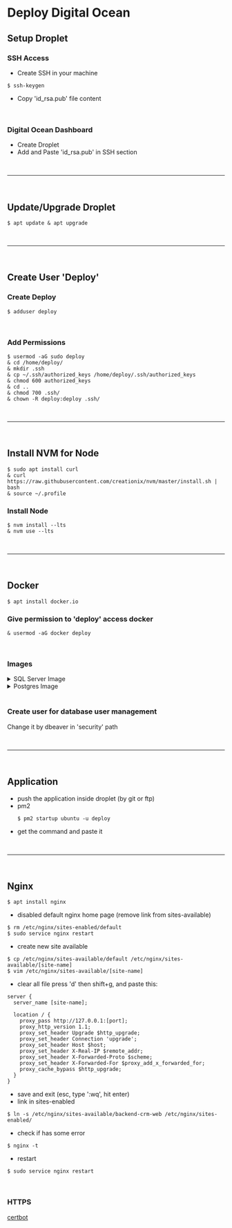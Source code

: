 # Deploy Digital Ocean

## Setup Droplet
### SSH Access
  - Create SSH in your machine
  ```
  $ ssh-keygen
  ```
  - Copy 'id_rsa.pub' file content

<br />

### Digital Ocean Dashboard
  - Create Droplet
  - Add and Paste 'id_rsa.pub' in SSH section

<br />

---------------------

<br />

## Update/Upgrade Droplet
  ```
  $ apt update & apt upgrade
  ```

<br />

---------------------

<br />

## Create User 'Deploy'
### Create Deploy
  ```
  $ adduser deploy
  ```

<br />

### Add Permissions
  ```
  $ usermod -aG sudo deploy
  & cd /home/deploy/
  & mkdir .ssh
  & cp ~/.ssh/authorized_keys /home/deploy/.ssh/authorized_keys
  & chmod 600 authorized_keys
  & cd ..
  & chmod 700 .ssh/
  & chown -R deploy:deploy .ssh/
  ```

<br />

---------------------

<br />

## Install NVM for Node
  ```
  $ sudo apt install curl 
  & curl https://raw.githubusercontent.com/creationix/nvm/master/install.sh | bash 
  & source ~/.profile 
  ```
  
### Install Node
  ```
  $ nvm install --lts
  & nvm use --lts
  ```

<br />

---------------------

<br />

## Docker
  ```
  $ apt install docker.io
  ```

### Give permission to 'deploy' access docker
  ```
  & usermod -aG docker deploy
  ```

<br />

### Images
<details>
  <summary>SQL Server Image</summary>
  
  ```
  $ docker run -e "ACCEPT_EULA=Y" -e "MSSQL_SA_PASSWORD=yourStrong(!)Password" -p 1433:1433 -d mcr.microsoft.com/mssql/server:2019-latest --restart always
  ```

  **Use Other Versions**
  [Microsoft MsSQL Server Site](https://hub.docker.com/_/microsoft-mssql-server)

  **Note password restrictions**:
  - At least 8 characters
  - Including uppercase and lowercase letters
  - Base-10 digits and/or non-alphanumeric symbols.
</details>

<details>
  <summary>Postgres Image</summary>
  
  ```
  $ docker run --name some-postgres -e POSTGRES_PASSWORD=mysecretpassword -d postgres
  ```
</details>

<br />

### Create user for database user management
  Change it by dbeaver in 'security' path

<br />

---------------------

<br />

## Application
  - push the application inside droplet (by git or ftp)
  - pm2
    ```
    $ pm2 startup ubuntu -u deploy
    ```
  - get the command and paste it

<br />

---------------------

<br />

## Nginx
```
$ apt install nginx
```
- disabled default nginx home page (remove link from sites-available)
```
$ rm /etc/nginx/sites-enabled/default
$ sudo service nginx restart
```
- create new site available
```
$ cp /etc/nginx/sites-available/default /etc/nginx/sites-available/[site-name]
$ vim /etc/nginx/sites-available/[site-name]
```
- clear all file press 'd' then shift+g, and paste this:
```
server {
  server_name [site-name];

  location / {
    proxy_pass http://127.0.0.1:[port];
    proxy_http_version 1.1;
    proxy_set_header Upgrade $http_upgrade;
    proxy_set_header Connection 'upgrade';
    proxy_set_header Host $host;
    proxy_set_header X-Real-IP $remote_addr;
    proxy_set_header X-Forwarded-Proto $scheme;
    proxy_set_header X-Forwarded-For $proxy_add_x_forwarded_for;
    proxy_cache_bypass $http_upgrade;
  }
}
```
- save and exit (esc, type ':wq', hit enter)
-  link in sites-enabled
```
$ ln -s /etc/nginx/sites-available/backend-crm-web /etc/nginx/sites-enabled/
```
- check if has some error
```
$ nginx -t
```
- restart
```
$ sudo service nginx restart
```

<br />

### HTTPS

[certbot](https://certbot.eff.org)

